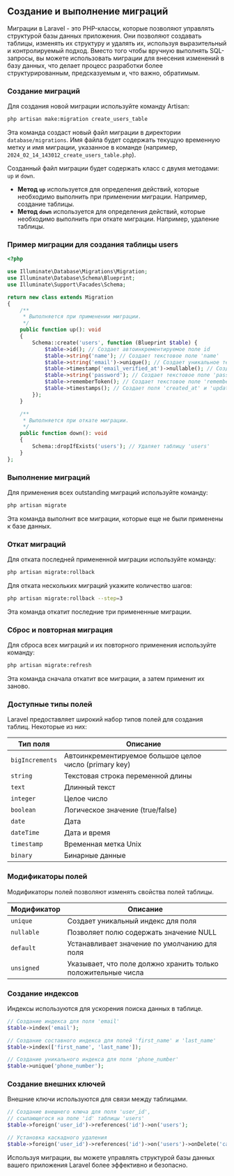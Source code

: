 ## Создание и выполнение миграций

Миграции в Laravel - это PHP-классы, которые позволяют управлять структурой базы данных приложения. Они позволяют создавать таблицы, изменять их структуру и удалять их, используя выразительный и контролируемый подход. Вместо того чтобы вручную выполнять SQL-запросы, вы можете использовать миграции для внесения изменений в базу данных, что делает процесс разработки более структурированным, предсказуемым и, что важно, обратимым.

### Создание миграций

Для создания новой миграции используйте команду Artisan:

```bash
php artisan make:migration create_users_table
```

Эта команда создаст новый файл миграции в директории `database/migrations`. Имя файла будет содержать текущую временную метку и имя миграции, указанное в команде (например, `2024_02_14_143012_create_users_table.php`).

Созданный файл миграции будет содержать класс с двумя методами: `up` и `down`.

- **Метод `up`** используется для определения действий, которые необходимо выполнить при применении миграции. Например, создание таблицы.
- **Метод `down`** используется для определения действий, которые необходимо выполнить при откате миграции. Например, удаление таблицы.

### Пример миграции для создания таблицы users

```php
<?php

use Illuminate\Database\Migrations\Migration;
use Illuminate\Database\Schema\Blueprint;
use Illuminate\Support\Facades\Schema;

return new class extends Migration
{
    /**
     * Выполняется при применении миграции.
     */
    public function up(): void
    {
        Schema::create('users', function (Blueprint $table) {
            $table->id(); // Создает автоинкрементируемое поле id
            $table->string('name'); // Создает текстовое поле 'name'
            $table->string('email')->unique(); // Создает уникальное текстовое поле 'email'
            $table->timestamp('email_verified_at')->nullable(); // Создает поле 'email_verified_at' для хранения timestamp
            $table->string('password'); // Создает текстовое поле 'password'
            $table->rememberToken(); // Создает текстовое поле 'remember_token'
            $table->timestamps(); // Создает поля 'created_at' и 'updated_at' для хранения timestamp
        });
    }

    /**
     * Выполняется при откате миграции.
     */
    public function down(): void
    {
        Schema::dropIfExists('users'); // Удаляет таблицу 'users'
    }
};
```

### Выполнение миграций

Для применения всех outstanding миграций используйте команду:

```bash
php artisan migrate
```

Эта команда выполнит все миграции, которые еще не были применены к базе данных.

### Откат миграций

Для отката последней примененной миграции используйте команду:

```bash
php artisan migrate:rollback
```

Для отката нескольких миграций укажите количество шагов:

```bash
php artisan migrate:rollback --step=3
```

Эта команда откатит последние три примененные миграции.

### Сброс и повторная миграция

Для сброса всех миграций и их повторного применения используйте команду:

```bash
php artisan migrate:refresh
```

Эта команда сначала откатит все миграции, а затем применит их заново.

### Доступные типы полей

Laravel предоставляет широкий набор типов полей для создания таблиц. Некоторые из них:

| Тип поля | Описание |
|---|---|
| `bigIncrements` | Автоинкрементируемое большое целое число (primary key) |
| `string` | Текстовая строка переменной длины |
| `text` | Длинный текст |
| `integer` | Целое число |
| `boolean` | Логическое значение (true/false) |
| `date` | Дата |
| `dateTime` | Дата и время |
| `timestamp` | Временная метка Unix |
| `binary` | Бинарные данные |

### Модификаторы полей

Модификаторы полей позволяют изменять свойства полей таблицы. 

| Модификатор | Описание |
|---|---|
| `unique` | Создает уникальный индекс для поля |
| `nullable` | Позволяет полю содержать значение NULL |
| `default` | Устанавливает значение по умолчанию для поля |
| `unsigned` | Указывает, что поле должно хранить только положительные числа |

### Создание индексов

Индексы используются для ускорения поиска данных в таблице.

```php
// Создание индекса для поля 'email'
$table->index('email');

// Создание составного индекса для полей 'first_name' и 'last_name'
$table->index(['first_name', 'last_name']);

// Создание уникального индекса для поля 'phone_number'
$table->unique('phone_number');
```

### Создание внешних ключей

Внешние ключи используются для связи между таблицами.

```php
// Создание внешнего ключа для поля 'user_id', 
// ссылающегося на поле 'id' таблицы 'users'
$table->foreign('user_id')->references('id')->on('users');

// Установка каскадного удаления
$table->foreign('user_id')->references('id')->on('users')->onDelete('cascade');
```

Используя миграции, вы можете управлять структурой базы данных вашего приложения Laravel более эффективно и безопасно. 
